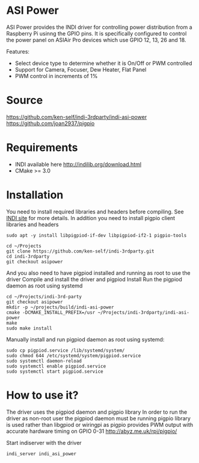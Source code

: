 # ASI Power
ASI Power provides the INDI driver for controlling power distribution from a Raspberry Pi usinng the GPIO pins.
It is specifically configured to control the power panel on ASIAir Pro devices which use GPIO 12, 13, 26 and 18.

Features:
  - Select device type to determine whether it is On/Off or PWM controlled
  - Support for Camera, Focuser, Dew Heater, Flat Panel
  - PWM control in increments of 1%

# Source
https://github.com/ken-self/indi-3rdparty/indi-asi-power
https://github.com/joan2937/pigpio

# Requirements
* INDI available here http://indilib.org/download.html
* CMake >= 3.0

# Installation
You need to install required libraries and headers before compiling. See [INDI site](http://indilib.org/download.html) for more details.
In addition you need to install pigpio client libraries and headers
```
sudo apt -y install libpigpiod-if-dev libpigpiod-if2-1 pigpio-tools

cd ~/Projects
git clone https://github.com/ken-self/indi-3rdparty.git
cd indi-3rdparty
git checkout asipower
```
And you also need to have pigpiod installed and running as root to use the driver
Compile and install the driver and pigpiod
Install Run the pigpiod daemon as root using systemd
```
cd ~/Projects/indi-3rd-party
git checkout asipower
mkdir -p ~/projects/build/indi-asi-power
cmake -DCMAKE_INSTALL_PREFIX=/usr ~/Projects/indi-3rdparty/indi-asi-power
make
sudo make install
```
Manually install and run pigpiod daemon as root using systemd:
```
sudo cp pigpiod.service /lib/systemd/system/
sudo chmod 644 /etc/systemd/system/pigpiod.service
sudo systemctl daemon-reload
sudo systemctl enable pigpiod.service
sudo systemctl start pigpiod.service
```

# How to use it?
The driver uses the pigpiod daemon and pigpio library 
In order to run the driver as non-root user the pigpiod daemon must be running
pigpio library is used rather than libgpiod or wiringpi as pigpio provides PWM output
with accurate hardware timing on GPIO 0-31
http://abyz.me.uk/rpi/pigpio/

Start indiserver with the driver
```
indi_server indi_asi_power
```
